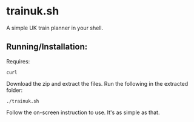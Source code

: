 # trainuk.sh

A simple UK train planner in your shell.

## Running/Installation: 

Requires:

```
curl
```

Download the zip and extract the files. Run the following in the extracted folder:

```
./trainuk.sh
```

Follow the on-screen instruction to use. It's as simple as that. 
